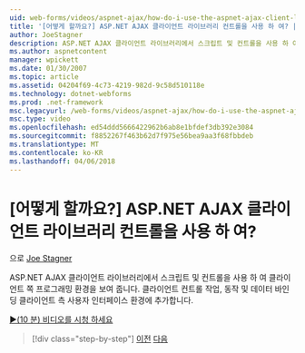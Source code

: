 ```yaml
---
uid: web-forms/videos/aspnet-ajax/how-do-i-use-the-aspnet-ajax-client-library-controls
title: '[어떻게 할까요?] ASP.NET AJAX 클라이언트 라이브러리 컨트롤을 사용 하 여? | Microsoft 문서'
author: JoeStagner
description: ASP.NET AJAX 클라이언트 라이브러리에서 스크립트 및 컨트롤을 사용 하 여 클라이언트 쪽 프로그래밍 환경을 보여 줍니다. 클라이언트 컨트롤 동작을 behavio 추가...
ms.author: aspnetcontent
manager: wpickett
ms.date: 01/30/2007
ms.topic: article
ms.assetid: 04204f69-4c73-4219-982d-9c58d510118e
ms.technology: dotnet-webforms
ms.prod: .net-framework
msc.legacyurl: /web-forms/videos/aspnet-ajax/how-do-i-use-the-aspnet-ajax-client-library-controls
msc.type: video
ms.openlocfilehash: ed54ddd5666422962b6ab8e1bfdef3db392e3084
ms.sourcegitcommit: f8852267f463b62d7f975e56bea9aa3f68fbbdeb
ms.translationtype: MT
ms.contentlocale: ko-KR
ms.lasthandoff: 04/06/2018
---
```

<a name="how-do-i-use-the-aspnet-ajax-client-library-controls"></a>[어떻게 할까요?] ASP.NET AJAX 클라이언트 라이브러리 컨트롤을 사용 하 여?
====================
으로 [Joe Stagner](https://github.com/JoeStagner)

ASP.NET AJAX 클라이언트 라이브러리에서 스크립트 및 컨트롤을 사용 하 여 클라이언트 쪽 프로그래밍 환경을 보여 줍니다. 클라이언트 컨트롤 작업, 동작 및 데이터 바인딩 클라이언트 측 사용자 인터페이스 환경에 추가합니다.

[&#9654;(10 분) 비디오를 시청 하세요](https://channel9.msdn.com/Blogs/ASP-NET-Site-Videos/how-do-i-use-the-aspnet-ajax-client-library-controls)

> [!div class="step-by-step"]
> [이전](how-do-i-aspnet-ajax-enable-an-existing-web-service.md)
> [다음](how-do-i-use-an-aspnet-ajax-scriptmanagerproxy.md)
